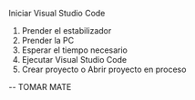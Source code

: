 <!--ALGORITMO-->
Iniciar Visual Studio Code

1) Prender el estabilizador
2) Prender la PC
3) Esperar el tiempo necesario
4) Ejecutar Visual Studio Code
5) Crear proyecto o Abrir proyecto en proceso

-- TOMAR MATE
